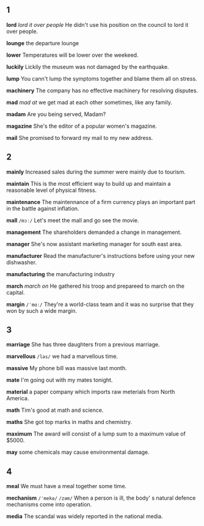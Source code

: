 ## 1
**lord** 
*lord it over people*
He didn't use his position on the council to lord it over people.

**lounge** 
the departure lounge

**lower** 
Temperatures will be lower over the weekeed.

**luckily** 
Lickily the museum was not damaged by the earthquake.

**lump** 
You cann't lump the symptoms together and blame them all on stress.

**machinery** 
The company has no effective machinery for resolving disputes.

**mad**
*mad at*
we get mad at each other sometimes, like any family.

**madam** 
Are you being served, Madam?

**magazine** 
She's the editor of a popular women's magazine.

**mail** 
She promised to forward my mail to my new address.

## 2
**mainly** 
Increased sales during the summer were mainly due to tourism.

**maintain** 
This is the most efficient way to build up and maintain a reasonable level of physical fitness.

**maintenance**
The maintennance of a firm currency plays an important part in the battle against inflation.

**mall** 
`/mɔː/`
Let's meet the mall and go see the movie.

**management** 
The shareholders demanded a change in management.

**manager** 
She's now assistant marketing manager for south east area.

**manufacturer** 
Read the manufacturer's instructions before using your new dishwasher.

**manufacturing** 
the manufacturing industry

**march** 
*march on*
He gathered his troop and prepareed to march on the capital.

**margin** 
`/ˈmɑː/`
They're a world-class team and it was no surprise that they won by such a wide margin.

## 3
**marriage** 
She has three daughters from a previous marriage.

**marvellous** 
`/ləs/`
we had a marvellous time.

**massive** 
My phone bill was massive last month.

**mate** 
I'm going out with my mates tonight.

**material** 
a paper company which imports raw meterials from North America.

**math** 
Tim's good at math and science.

**maths** 
She got top marks in maths and chemistry.

**maximum** 
The award will consist of a lump sum to a maximum value of $5000.

**may** 
some chemicals may cause environmental damage.

## 4
**meal** 
We must have a meal together some time.

**mechanism** 
`/ˈmekə/` `/zəm/`
When a person is ill, the body' s natural  defence mechanisms come into operation.

**media** 
The scandal was widely reported in the national media.